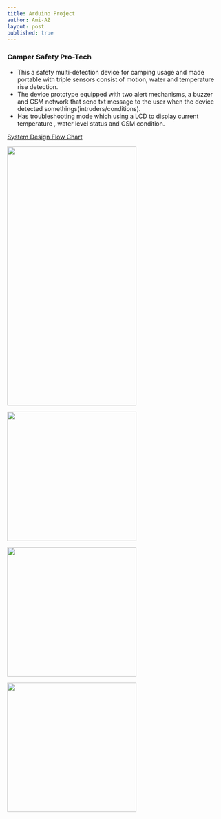 ```yaml
---
title: Arduino Project
author: Ami-AZ
layout: post
published: true
---
```


<h3>Camper Safety Pro-Tech</h3>

- This a safety multi-detection device for camping usage and made portable with triple sensors consist of motion, water and temperature rise detection. 
- The device prototype equipped with two alert mechanisms, a buzzer and GSM network that send txt message to the user when the device detected somethings(intruders/conditions). 
- Has troubleshooting mode which using a LCD to display current temperature , water level status and GSM condition.

<u>System Design Flow Chart</u>
<span class="image center"><img src="{{ 'assets/images/systemdesign.PNG' | relative_url }}" alt="" /></span>

<span class="image center"><img src="{{ 'assets/images/systemdesign.PNG' | relative_url }}" alt="" width="300" height="600" /></span>


<span class="image center"><img src="{{ 'assets/images/troubleshooting.PNG' | relative_url }}" alt="" width="300" height="300" /></span>

<span class="image center"><img src="{{ 'assets/images/projectcase.PNG' | relative_url }}" alt="" width="300" height="300" /></span>

<span class="image center"><img src="{{ 'assets/images/wiringcase.PNG' | relative_url }}" alt="" width="300" height="300" /></span>
